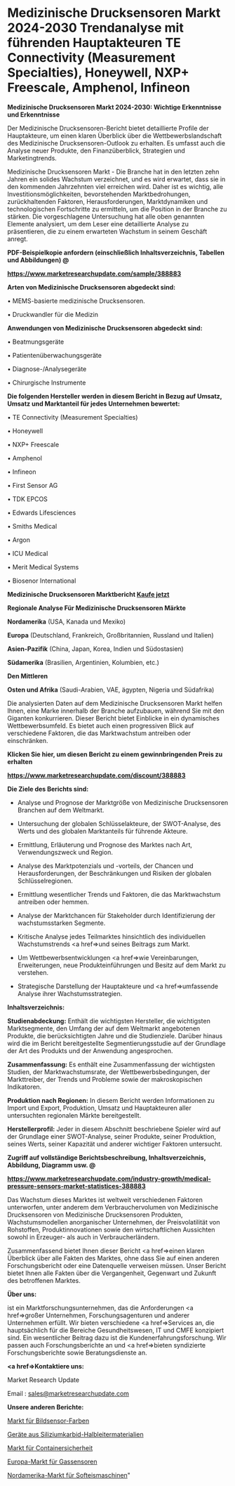 # Medizinische Drucksensoren Markt 2024-2030 Trendanalyse mit führenden Hauptakteuren TE Connectivity (Measurement Specialties), Honeywell, NXP+ Freescale, Amphenol, Infineon

<strong>Medizinische Drucksensoren Markt 2024-2030: Wichtige Erkenntnisse und Erkenntnisse</strong>

Der Medizinische Drucksensoren-Bericht bietet detaillierte Profile der Hauptakteure, um einen klaren Überblick über die Wettbewerbslandschaft des Medizinische Drucksensoren-Outlook zu erhalten. Es umfasst auch die Analyse neuer Produkte, den Finanzüberblick, Strategien und Marketingtrends.

Medizinische Drucksensoren Markt - Die Branche hat in den letzten zehn Jahren ein solides Wachstum verzeichnet, und es wird erwartet, dass sie in den kommenden Jahrzehnten viel erreichen wird. Daher ist es wichtig, alle Investitionsmöglichkeiten, bevorstehenden Marktbedrohungen, zurückhaltenden Faktoren, Herausforderungen, Marktdynamiken und technologischen Fortschritte zu ermitteln, um die Position in der Branche zu stärken. Die vorgeschlagene Untersuchung hat alle oben genannten Elemente analysiert, um dem Leser eine detaillierte Analyse zu präsentieren, die zu einem erwarteten Wachstum in seinem Geschäft anregt.



<strong><b>PDF-Beispielkopie anfordern (einschließlich Inhaltsverzeichnis, Tabellen und Abbildungen) @ </b></strong>

<strong><a href=https://www.marketresearchupdate.com/sample/388883>

<strong>https://www.marketresearchupdate.com/sample/388883</u></a></strong></strong>



<strong>Arten von Medizinische Drucksensoren abgedeckt sind:</strong>

• MEMS-basierte medizinische Drucksensoren.

• Druckwandler für die Medizin



<strong>Anwendungen von Medizinische Drucksensoren abgedeckt sind:</strong>

• Beatmungsgeräte

• Patientenüberwachungsgeräte

• Diagnose-/Analysegeräte

• Chirurgische Instrumente



<strong>Die folgenden Hersteller werden in diesem Bericht in Bezug auf Umsatz, Umsatz und Marktanteil für jedes Unternehmen bewertet:</strong>

• TE Connectivity (Measurement Specialties)

• Honeywell

• NXP+ Freescale

• Amphenol

• Infineon

• First Sensor AG

• TDK EPCOS

• Edwards Lifesciences

• Smiths Medical

• Argon

• ICU Medical

• Merit Medical Systems

• Biosenor International



<strong>Medizinische Drucksensoren Marktbericht <a href=https://www.marketresearchupdate.com/buynow/388883>Kaufe jetzt</a></strong>



<strong>Regionale Analyse Für Medizinische Drucksensoren Märkte</strong>



<strong>Nordamerika</strong> (USA, Kanada und Mexiko)



<strong>Europa</strong> (Deutschland, Frankreich, Großbritannien, Russland und Italien)



<strong>Asien-Pazifik</strong> (China, Japan, Korea, Indien und Südostasien)



<strong>Südamerika</strong> (Brasilien, Argentinien, Kolumbien, etc.)



<strong>Den Mittleren</strong> 

<strong>Osten und Afrika</strong> (Saudi-Arabien, VAE, ägypten, Nigeria und Südafrika)

Die analysierten Daten auf dem Medizinische Drucksensoren Markt helfen Ihnen, eine Marke innerhalb der Branche aufzubauen, während Sie mit den Giganten konkurrieren. Dieser Bericht bietet Einblicke in ein dynamisches Wettbewerbsumfeld. Es bietet auch einen progressiven Blick auf verschiedene Faktoren, die das Marktwachstum antreiben oder einschränken.



<strong>Klicken Sie hier, um diesen Bericht zu einem gewinnbringenden Preis zu erhalten
</strong>

<strong><a href=https://www.marketresearchupdate.com/discount/388883>https://www.marketresearchupdate.com/discount/388883</b></u></strong></a>



<strong>Die Ziele des Berichts sind:</strong>

- Analyse und Prognose der Marktgröße von Medizinische Drucksensoren Branchen auf dem Weltmarkt.

- Untersuchung der globalen Schlüsselakteure, der SWOT-Analyse, des Werts und des globalen Marktanteils für führende Akteure.

- Ermittlung, Erläuterung und Prognose des Marktes nach Art, Verwendungszweck und Region.

- Analyse des Marktpotenzials und -vorteils, der Chancen und Herausforderungen, der Beschränkungen und Risiken der globalen Schlüsselregionen.

- Ermittlung wesentlicher Trends und Faktoren, die das Marktwachstum antreiben oder hemmen.

- Analyse der Marktchancen für Stakeholder durch Identifizierung der wachstumsstarken Segmente.

- Kritische Analyse jedes Teilmarktes hinsichtlich des individuellen Wachstumstrends <a href=>und</a> seines Beitrags zum Markt.

- Um Wettbewerbsentwicklungen <a href=>wie</a> Vereinbarungen, Erweiterungen, neue Produkteinführungen und Besitz auf dem Markt zu verstehen.

- Strategische Darstellung der Hauptakteure und <a href=>umfas</a>sende Analyse ihrer Wachstumsstrategien.



<strong>Inhaltsverzeichnis:</strong>



<strong>Studienabdeckung:</strong> Enthält die wichtigsten Hersteller, die wichtigsten Marktsegmente, den Umfang der auf dem Weltmarkt angebotenen Produkte, die berücksichtigten Jahre und die Studienziele. Darüber hinaus wird die im Bericht bereitgestellte Segmentierungsstudie auf der Grundlage der Art des Produkts und der Anwendung angesprochen.



<strong>Zusammenfassung:</strong> Es enthält eine Zusammenfassung der wichtigsten Studien, der Marktwachstumsrate, der Wettbewerbsbedingungen, der Markttreiber, der Trends und Probleme sowie der makroskopischen Indikatoren.



<strong>Produktion nach Regionen:</strong> In diesem Bericht werden Informationen zu Import und Export, Produktion, Umsatz und Hauptakteuren aller untersuchten regionalen Märkte bereitgestellt.



<strong>Herstellerprofil:</strong> Jeder in diesem Abschnitt beschriebene Spieler wird auf der Grundlage einer SWOT-Analyse, seiner Produkte, seiner Produktion, seines Werts, seiner Kapazität und anderer wichtiger Faktoren untersucht.



<strong><b>Zugriff auf vollständige Berichtsbeschreibung, Inhaltsverzeichnis, Abbildung, Diagramm usw. @ </b></strong>

<strong><a href=https://www.marketresearchupdate.com/industry-growth/medical-pressure-sensors-market-statistices-388883>https://www.marketresearchupdate.com/industry-growth/medical-pressure-sensors-market-statistices-388883</a></strong>

Das Wachstum dieses Marktes ist weltweit verschiedenen Faktoren unterworfen, unter anderem dem Verbrauchervolumen von Medizinische Drucksensoren von Medizinische Drucksensoren Produkten, Wachstumsmodellen anorganischer Unternehmen, der Preisvolatilität von Rohstoffen, Produktinnovationen sowie den wirtschaftlichen Aussichten sowohl in Erzeuger- als auch in Verbraucherländern.

Zusammenfassend bietet Ihnen dieser Bericht <a href=>einen</a> klaren Überblick über alle Fakten des Marktes, ohne dass Sie auf einen anderen Forschungsbericht oder eine Datenquelle verweisen müssen. Unser Bericht bietet Ihnen alle Fakten über die Vergangenheit, Gegenwart und Zukunft des betroffenen Marktes.



<strong>Über uns:</strong>

 ist ein Marktforschungsunternehmen, das die Anforderungen <a href=>großer</a> Unternehmen, Forschungsagenturen und anderer Unternehmen erfüllt. Wir bieten verschiedene <a href=>Services</a> an, die hauptsächlich für die Bereiche Gesundheitswesen, IT und CMFE konzipiert sind. Ein wesentlicher Beitrag dazu ist die Kundenerfahrungsforschung. Wir passen auch Forschungsberichte an und <a href=>bieten</a> syndizierte Forschungsberichte sowie Beratungsdienste an.



<strong><a href=>Kontaktiere uns:</a></strong>

Market Research Update

Email : sales@marketresearchupdate.com



<strong>Unsere anderen Berichte:</strong>

<a href=https://www.linkedin.com/pulse/image-sensor-color-market-latest-report>Markt für Bildsensor-Farben</a>

<a href=https://www.linkedin.com/pulse/silicon-carbide-sic-semiconductor-materials-devices>Geräte aus Siliziumkarbid-Halbleitermaterialien</a>

<a href=https://www.linkedin.com/pulse/container-security-market-outlooks-2023-size>Markt für Containersicherheit</a>

<a href=https://www.linkedin.com/pulse/europe-gas-sensors-market-size-analysis-leading>Europa-Markt für Gassensoren</a>

<a href=https://www.linkedin.com/pulse/north-america-soft-ice-cream-machines-market-trends-2023>Nordamerika-Markt für Softeismaschinen</a>"
